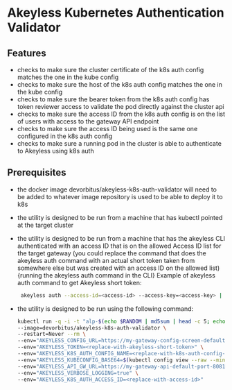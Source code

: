 # Akeyless Kubernetes Authentication Validator

## Features

- checks to make sure the cluster certificate of the k8s auth config matches the one in the kube config
- checks to make sure the host of the k8s auth config matches the one in the kube config
- checks to make sure the bearer token from the k8s auth config has token reviewer access to validate the pod directly against the cluster api
- checks to make sure the access ID from the k8s auth config is on the list of users with access to the gateway API endpoint
- checks to make sure the access ID being used is the same one configured in the k8s auth config
- checks to make sure a running pod in the cluster is able to authenticate to Akeyless using k8s auth

## Prerequisites

- the docker image  devorbitus/akeyless-k8s-auth-validator will need to be added to whatever image repository is used to be able to deploy it to k8s
- the utility is designed to be run from a machine that has kubectl pointed at the target cluster
- the utility is designed to be run from a machine that has the akeyless CLI authenticated with an access ID that is on the allowed Access ID list for the target gateway (you could replace the command that does the akeyless auth command with an actual short token taken from somewhere else but was created with an access ID on the allowed list) {running the akeyless auth command in the CLI}
   Example of akeyless auth command to get Akeyless short token:

   ```sh
    akeyless auth --access-id=<access-id> --access-key=<access-key> | jq -r '.token'
   ```

- the utility is designed to be run using the following command:
  
    ```sh
    kubectl run -q -i -t "alp-$(echo $RANDOM | md5sum | head -c 5; echo;)" \
    --image=devorbitus/akeyless-k8s-auth-validator \
    --restart=Never --rm \
    --env="AKEYLESS_CONFIG_URL=https://my-gateway-config-screen-default-port-8000.example.com" \
    --env="AKEYLESS_TOKEN=<replace-with-akeyless-short-token>" \
    --env="AKEYLESS_K8S_AUTH_CONFIG_NAME=<replace-with-k8s-auth-config-name-on-this-gateway>" \
    --env="AKEYLESS_KUBECONFIG_BASE64=$(kubectl config view --raw --minify --flatten -o json | base64)" \
    --env="AKEYLESS_API_GW_URL=https://my-gateway-api-default-port-8081.example.com" \
    --env="AKEYLESS_VERBOSE_LOGGING=true" \
    --env="AKEYLESS_K8S_AUTH_ACCESS_ID=<replace-with-access-id>"
    ```
